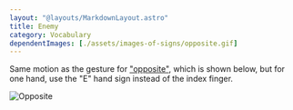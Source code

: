 ```yaml
---
layout: "@layouts/MarkdownLayout.astro"
title: Enemy
category: Vocabulary
dependentImages: [./assets/images-of-signs/opposite.gif]
---
```


Same motion as the gesture for ["opposite"](./opposite),
which is shown below, but for one hand,
use the "E" hand sign instead of the index finger.

![Opposite](@signs/opposite.gif)
